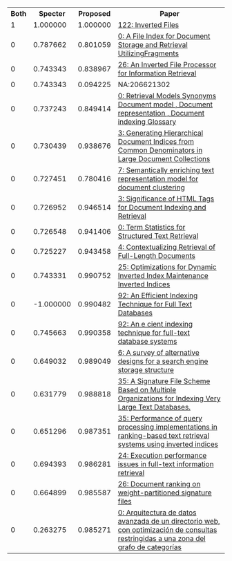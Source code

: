 <html><table><tr>
<th>Both</th>
<th>Specter</th>
<th>Proposed</th>
<th>Paper</th>
</tr>
<tr>
<td>1</td>
<td>1.000000</td>
<td>1.000000</td>
<td><a href="https://www.semanticscholar.org/paper/f299ed87a8a935d48f28be584b9de4e3918978d2">122: Inverted Files</a></td>
</tr>
<tr>
<td>0</td>
<td>0.787662</td>
<td>0.801059</td>
<td><a href="https://www.semanticscholar.org/paper/83c324f276cd8a450b7c6f59190768f211696a8d">0: A File Index for Document Storage and Retrieval UtilizingFragments</a></td>
</tr>
<tr>
<td>0</td>
<td>0.743343</td>
<td>0.838967</td>
<td><a href="https://www.semanticscholar.org/paper/e48615fca12f2f140701f5f474857bce03a6ac01">26: An Inverted File Processor for Information Retrieval</a></td>
</tr>
<tr>
<td>0</td>
<td>0.743343</td>
<td>0.094225</td>
<td>NA:206621302</td>
</tr>
<tr>
<td>0</td>
<td>0.737243</td>
<td>0.849414</td>
<td><a href="https://www.semanticscholar.org/paper/c486afbbf007c3fa5ee1d553ecee900bffcc8f83">0: Retrieval Models Synonyms Document model , Document representation , Document indexing Glossary</a></td>
</tr>
<tr>
<td>0</td>
<td>0.730439</td>
<td>0.938676</td>
<td><a href="https://www.semanticscholar.org/paper/1ec04884632d36471d06b2448ca6f638e8a549bd">3: Generating Hierarchical Document Indices from Common Denominators in Large Document Collections</a></td>
</tr>
<tr>
<td>0</td>
<td>0.727451</td>
<td>0.780416</td>
<td><a href="https://www.semanticscholar.org/paper/c40d1b0506d735c2a0aac714876d4a37fc017dbd">7: Semantically enriching text representation model for document clustering</a></td>
</tr>
<tr>
<td>0</td>
<td>0.726952</td>
<td>0.946514</td>
<td><a href="https://www.semanticscholar.org/paper/037ec23be930849771cc39971ccedb0cd10508cb">3: Significance of HTML Tags for Document Indexing and Retrieval</a></td>
</tr>
<tr>
<td>0</td>
<td>0.726548</td>
<td>0.941406</td>
<td><a href="https://www.semanticscholar.org/paper/b4320111dbbc516559852b1365c1eee112f8bd1e">0: Term Statistics for Structured Text Retrieval</a></td>
</tr>
<tr>
<td>0</td>
<td>0.725227</td>
<td>0.943458</td>
<td><a href="https://www.semanticscholar.org/paper/30b409d3ff41ad4382eedcb5258bafc7841f3dda">4: Contextualizing Retrieval of Full-Length Documents</a></td>
</tr>
<tr>
<td>0</td>
<td>0.743331</td>
<td>0.990752</td>
<td><a href="https://www.semanticscholar.org/paper/3a387279bb9dd664dd29d65cda95c3fddad823e8">25: Optimizations for Dynamic Inverted Index Maintenance Inverted Indices</a></td>
</tr>
<tr>
<td>0</td>
<td>-1.000000</td>
<td>0.990482</td>
<td><a href="https://www.semanticscholar.org/paper/5a68433e38847b80379db788b3aee56f0df09025">92: An Efficient Indexing Technique for Full Text Databases</a></td>
</tr>
<tr>
<td>0</td>
<td>0.745663</td>
<td>0.990358</td>
<td><a href="https://www.semanticscholar.org/paper/507a04070d0a1dd39208e4a60896f5f768d9eb31">92: An e cient indexing technique for full-text database systems</a></td>
</tr>
<tr>
<td>0</td>
<td>0.649032</td>
<td>0.989049</td>
<td><a href="https://www.semanticscholar.org/paper/abb830adb52b0b9f683b88b6d0987967d0a42147">6: A survey of alternative designs for a search engine storage structure</a></td>
</tr>
<tr>
<td>0</td>
<td>0.631779</td>
<td>0.988818</td>
<td><a href="https://www.semanticscholar.org/paper/d8db8caa61380799b4ad45375441edd4aad2b484">35: A Signature File Scheme Based on Multiple Organizations for Indexing Very Large Text Databases.</a></td>
</tr>
<tr>
<td>0</td>
<td>0.651296</td>
<td>0.987351</td>
<td><a href="https://www.semanticscholar.org/paper/911edd2c04d32e31ec0b40642301f12afc293318">35: Performance of query processing implementations in ranking-based text retrieval systems using inverted indices</a></td>
</tr>
<tr>
<td>0</td>
<td>0.694393</td>
<td>0.986281</td>
<td><a href="https://www.semanticscholar.org/paper/557ffd5128d541608f282b62f13325fe46bc49dc">24: Execution performance issues in full-text information retrieval</a></td>
</tr>
<tr>
<td>0</td>
<td>0.664899</td>
<td>0.985587</td>
<td><a href="https://www.semanticscholar.org/paper/d52e049859c6589bc94e1bfe5c7b96bee64dacf4">26: Document ranking on weight-partitioned signature files</a></td>
</tr>
<tr>
<td>0</td>
<td>0.263275</td>
<td>0.985271</td>
<td><a href="https://www.semanticscholar.org/paper/a81cdf13720cb8bae34253f12d9b320c3f3fd114">0: Arquitectura de datos avanzada de un directorio web, con optimización de consultas restringidas a una zona del grafo de categorías</a></td>
</tr>
</table></html>
